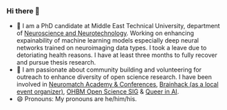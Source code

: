 ### Hi there  👋

<!--
**i-am-mel-dev/i-am-mel-dev** is a ✨ _special_ ✨ repository because its `README.md` (this file) appears on your GitHub profile.-->
- 💬 I am a PhD candidate at  Middle East Technical University, department of [Neuroscience and Neurotechnology](https://nsnt.metu.edu.tr/). Working on enhancing expainability of machine learning models especially deep neural networks trained on neuroimaging data types. I took a leave due to detoriating health reasons. I have at least three months to fully recover and pursue thesis research.
- 👯 I am passionate about community building and volunteering for outreach to enhance diversity of open science research. I have been involved in [Neuromatch Academy & Conferences](https://academy.neuromatch.io/), [Brainhack (as a local event organizer)](https://brainhack.org/), [OHBM Open Science SIG](https://ossig.netlify.app/) & [Queer in AI](https://sites.google.com/view/queer-in-ai/).
- 😄 Pronouns: My pronouns are he/him/his.
